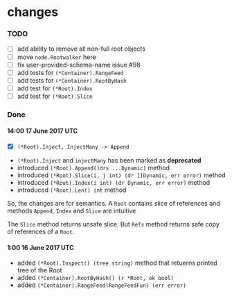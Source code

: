 changes
=======

### TODO

- [ ] add ability to remove all non-full root objects
- [ ] move `node.Rootwalker` here
- [ ] fix user-provided-schema-name issue #98
- [ ] add tests for `(*Container).RangeFeed`
- [ ] add tests for `(*Container).RootByHash`
- [ ] add test for `(*Root).Index`
- [ ] add test for `(*Root).Slice`

### Done

#### 14:00 17 June 2017 UTC

- [x] `(*Root).Inject, InjectMany -> Append`

+ `(*Root).Inject` and `injectMany` has been marked as __deprecated__
+ introduced `(*Root).Append()drs ...Dynamic)` method
+ introduced `(*Root).Slice(i, j int) (dr []Dynamic, err error)` method
+ introduced `(*Root).Index(i int) (dr Dynamic, err error)` method
+ introduced `(*Root).Len() int` method

So, the changes are for semantics. A `Root` contains slice of references and
methods `Append`, `Index` and `Slice` are intuitive

The `Slice` method returns unsafe slice. But `Refs` method returns
safe copy of references of a `Root`.


####  1:00 16 June 2017 UTC

+ added `(*Root).Inspect() (tree string)` method that retuerns printed tree of
the Root
+ added `(*Container).RootByHash() (r *Root, ok bool)`
+ added `(*Container).RangeFeed(RangeFeedFun) (err error)`
